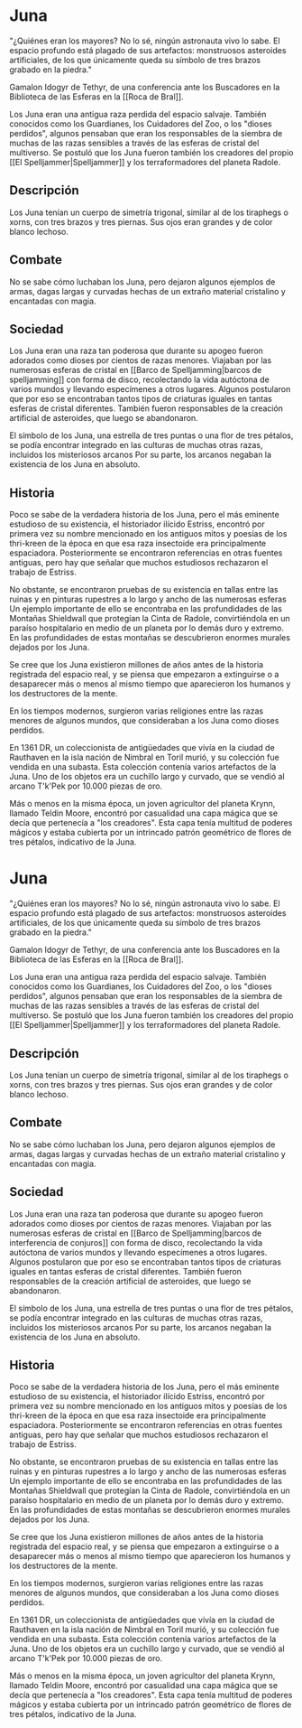# Juna

"¿Quiénes eran los mayores? No lo sé, ningún astronauta vivo lo sabe. El espacio profundo está plagado de sus artefactos: monstruosos asteroides artificiales, de los que únicamente queda su símbolo de tres brazos grabado en la piedra." 

 
 Gamalon Idogyr de Tethyr, de una conferencia ante los Buscadores en la Biblioteca de las Esferas en la [[Roca de Bral]]. 
 
 Los Juna eran una antigua raza perdida del espacio salvaje. También conocidos como los Guardianes, los Cuidadores del Zoo, o los "dioses perdidos", algunos pensaban que eran los responsables de la siembra de muchas de las razas sensibles a través de las esferas de cristal del multiverso. Se postuló que los Juna fueron también los creadores del propio [[El Spelljammer|Spelljammer]] y los terraformadores del planeta Radole.

## Descripción
Los Juna tenían un cuerpo de simetría trigonal, similar al de los tiraphegs o xorns, con tres brazos y tres piernas. Sus ojos eran grandes y de color blanco lechoso.

## Combate
No se sabe cómo luchaban los Juna, pero dejaron algunos ejemplos de armas, dagas largas y curvadas hechas de un extraño material cristalino y encantadas con magia.

## Sociedad
Los Juna eran una raza tan poderosa que durante su apogeo fueron adorados como dioses por cientos de razas menores. Viajaban por las numerosas esferas de cristal en [[Barco de Spelljamming|barcos de spelljamming]] con forma de disco, recolectando la vida autóctona de varios mundos y llevando especímenes a otros lugares. Algunos postularon que por eso se encontraban tantos tipos de criaturas iguales en tantas esferas de cristal diferentes. También fueron responsables de la creación artificial de asteroides, que luego se abandonaron.

El símbolo de los Juna, una estrella de tres puntas o una flor de tres pétalos, se podía encontrar integrado en las culturas de muchas otras razas, incluidos los misteriosos arcanos Por su parte, los arcanos negaban la existencia de los Juna en absoluto.

## Historia
Poco se sabe de la verdadera historia de los Juna, pero el más eminente estudioso de su existencia, el historiador ilícido Estriss, encontró por primera vez su nombre mencionado en los antiguos mitos y poesías de los thri-kreen de la época en que esa raza insectoide era principalmente espaciadora. Posteriormente se encontraron referencias en otras fuentes antiguas, pero hay que señalar que muchos estudiosos rechazaron el trabajo de Estriss.

No obstante, se encontraron pruebas de su existencia en tallas entre las ruinas y en pinturas rupestres a lo largo y ancho de las numerosas esferas Un ejemplo importante de ello se encontraba en las profundidades de las Montañas Shieldwall que protegían la Cinta de Radole, convirtiéndola en un paraíso hospitalario en medio de un planeta por lo demás duro y extremo. En las profundidades de estas montañas se descubrieron enormes murales dejados por los Juna.

Se cree que los Juna existieron millones de años antes de la historia registrada del espacio real, y se piensa que empezaron a extinguirse o a desaparecer más o menos al mismo tiempo que aparecieron los humanos y los destructores de la mente.

En los tiempos modernos, surgieron varias religiones entre las razas menores de algunos mundos, que consideraban a los Juna como dioses perdidos.

En 1361 DR, un coleccionista de antigüedades que vivía en la ciudad de Rauthaven en la isla nación de Nimbral en Toril murió, y su colección fue vendida en una subasta. Esta colección contenía varios artefactos de la Juna. Uno de los objetos era un cuchillo largo y curvado, que se vendió al arcano T'k'Pek por 10.000 piezas de oro.

Más o menos en la misma época, un joven agricultor del planeta Krynn, llamado Teldin Moore, encontró por casualidad una capa mágica que se decía que pertenecía a "los creadores". Esta capa tenía multitud de poderes mágicos y estaba cubierta por un intrincado patrón geométrico de flores de tres pétalos, indicativo de la Juna.


# Juna

"¿Quiénes eran los mayores? No lo sé, ningún astronauta vivo lo sabe. El espacio profundo está plagado de sus artefactos: monstruosos asteroides artificiales, de los que únicamente queda su símbolo de tres brazos grabado en la piedra." 

 
 Gamalon Idogyr de Tethyr, de una conferencia ante los Buscadores en la Biblioteca de las Esferas en la [[Roca de Bral]]. 
 
 Los Juna eran una antigua raza perdida del espacio salvaje. También conocidos como los Guardianes, los Cuidadores del Zoo, o los "dioses perdidos", algunos pensaban que eran los responsables de la siembra de muchas de las razas sensibles a través de las esferas de cristal del multiverso. Se postuló que los Juna fueron también los creadores del propio [[El Spelljammer|Spelljammer]] y los terraformadores del planeta Radole.

## Descripción
Los Juna tenían un cuerpo de simetría trigonal, similar al de los tiraphegs o xorns, con tres brazos y tres piernas. Sus ojos eran grandes y de color blanco lechoso.

## Combate
No se sabe cómo luchaban los Juna, pero dejaron algunos ejemplos de armas, dagas largas y curvadas hechas de un extraño material cristalino y encantadas con magia.

## Sociedad
Los Juna eran una raza tan poderosa que durante su apogeo fueron adorados como dioses por cientos de razas menores. Viajaban por las numerosas esferas de cristal en [[Barco de Spelljamming|barcos de interferencia de conjuros]] con forma de disco, recolectando la vida autóctona de varios mundos y llevando especímenes a otros lugares. Algunos postularon que por eso se encontraban tantos tipos de criaturas iguales en tantas esferas de cristal diferentes. También fueron responsables de la creación artificial de asteroides, que luego se abandonaron.

El símbolo de los Juna, una estrella de tres puntas o una flor de tres pétalos, se podía encontrar integrado en las culturas de muchas otras razas, incluidos los misteriosos arcanos Por su parte, los arcanos negaban la existencia de los Juna en absoluto.

## Historia
Poco se sabe de la verdadera historia de los Juna, pero el más eminente estudioso de su existencia, el historiador ilícido Estriss, encontró por primera vez su nombre mencionado en los antiguos mitos y poesías de los thri-kreen de la época en que esa raza insectoide era principalmente espaciadora. Posteriormente se encontraron referencias en otras fuentes antiguas, pero hay que señalar que muchos estudiosos rechazaron el trabajo de Estriss.

No obstante, se encontraron pruebas de su existencia en tallas entre las ruinas y en pinturas rupestres a lo largo y ancho de las numerosas esferas Un ejemplo importante de ello se encontraba en las profundidades de las Montañas Shieldwall que protegían la Cinta de Radole, convirtiéndola en un paraíso hospitalario en medio de un planeta por lo demás duro y extremo. En las profundidades de estas montañas se descubrieron enormes murales dejados por los Juna.

Se cree que los Juna existieron millones de años antes de la historia registrada del espacio real, y se piensa que empezaron a extinguirse o a desaparecer más o menos al mismo tiempo que aparecieron los humanos y los destructores de la mente.

En los tiempos modernos, surgieron varias religiones entre las razas menores de algunos mundos, que consideraban a los Juna como dioses perdidos.

En 1361 DR, un coleccionista de antigüedades que vivía en la ciudad de Rauthaven en la isla nación de Nimbral en Toril murió, y su colección fue vendida en una subasta. Esta colección contenía varios artefactos de la Juna. Uno de los objetos era un cuchillo largo y curvado, que se vendió al arcano T'k'Pek por 10.000 piezas de oro.

Más o menos en la misma época, un joven agricultor del planeta Krynn, llamado Teldin Moore, encontró por casualidad una capa mágica que se decía que pertenecía a "los creadores". Esta capa tenía multitud de poderes mágicos y estaba cubierta por un intrincado patrón geométrico de flores de tres pétalos, indicativo de la Juna.
